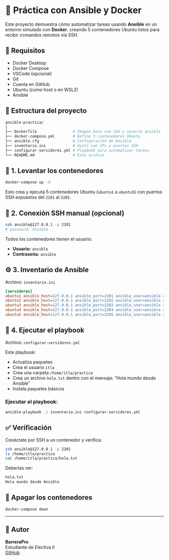 
# 🐧 Práctica con Ansible y Docker

Este proyecto demuestra cómo automatizar tareas usando **Ansible** en un entorno simulado con **Docker**, creando 5 contenedores Ubuntu listos para recibir comandos remotos vía SSH.

## 🔧 Requisitos

- Docker Desktop
- Docker Compose
- VSCode (opcional)
- Git
- Cuenta en GitHub
- Ubuntu (como host o en WSL2)
- Ansible

## 📁 Estructura del proyecto

```bash
ansible-practica/
│
├── Dockerfile                # Imagen base con SSH y usuario ansible
├── docker-compose.yml        # Define 5 contenedores Ubuntu
├── ansible.cfg               # Configuración de Ansible
├── inventario.ini            # Hosts con IPs y puertos SSH
├── configurar-servidores.yml # Playbook para automatizar tareas
└── README.md                 # Este archivo
```

## 🐳 1. Levantar los contenedores

```bash
docker-compose up -d
```

Esto crea y ejecuta 5 contenedores Ubuntu (`ubuntu1` a `ubuntu5`) con puertos SSH expuestos del `2201` al `2205`.

## 🔐 2. Conexión SSH manual (opcional)

```bash
ssh ansible@127.0.0.1 -p 2201
# password: ansible
```

Todos los contenedores tienen el usuario:
- **Usuario:** `ansible`
- **Contraseña:** `ansible`

## ⚙️ 3. Inventario de Ansible

Archivo: `inventario.ini`

```ini
[servidores]
ubuntu1 ansible_host=127.0.0.1 ansible_port=2201 ansible_user=ansible ansible_password=ansible
ubuntu2 ansible_host=127.0.0.1 ansible_port=2202 ansible_user=ansible ansible_password=ansible
ubuntu3 ansible_host=127.0.0.1 ansible_port=2203 ansible_user=ansible ansible_password=ansible
ubuntu4 ansible_host=127.0.0.1 ansible_port=2204 ansible_user=ansible ansible_password=ansible
ubuntu5 ansible_host=127.0.0.1 ansible_port=2205 ansible_user=ansible ansible_password=ansible
```

## 📜 4. Ejecutar el playbook

Archivo: `configurar-servidores.yml`

Este playbook:

- Actualiza paquetes
- Crea el usuario `itla`
- Crea una carpeta `/home/itla/practica`
- Crea un archivo `hola.txt` dentro con el mensaje: “Hola mundo desde Ansible”
- Instala paquetes básicos

### Ejecutar el playbook:

```bash
ansible-playbook -i inventario.ini configurar-servidores.yml
```

## ✅ Verificación

Conéctate por SSH a un contenedor y verifica:

```bash
ssh ansible@127.0.0.1 -p 2201
ls /home/itla/practica
cat /home/itla/practica/hola.txt
```

Deberías ver:

```bash
hola.txt
Hola mundo desde Ansible
```

## 🧹 Apagar los contenedores

```bash
docker-compose down
```

---

## 📸 Autor

**BarreraPro**  
Estudiante de Electiva II  
[GitHub](https://github.com/BarreraPro)
